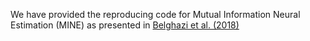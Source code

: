 We have provided the reproducing code for Mutual Information Neural Estimation (MINE) as presented in [Belghazi et al. (2018)](https://proceedings.mlr.press/v80/belghazi18a.html)
